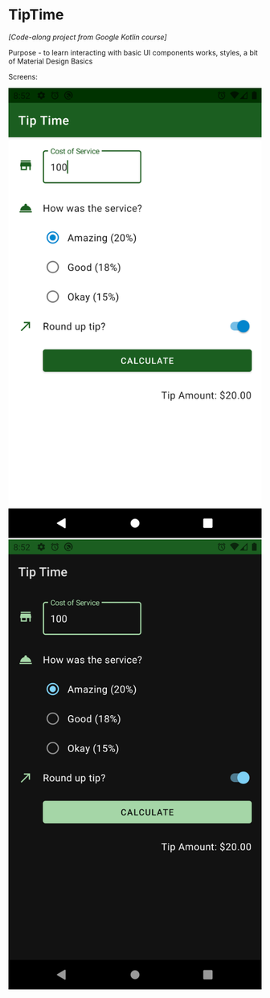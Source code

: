 # TipTime

_[Code-along project from Google Kotlin course]_

Purpose - to learn interacting with basic UI components works, styles, a bit of Material Design Basics

Screens: 

![Light color scheme](/screenshots/day.png)
![Dark color scheme](/screenshots/night.png)


